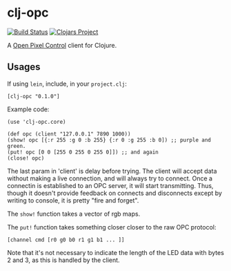# clj-opc

[![Build Status](https://travis-ci.org/shen-tian/clj-opc.svg?branch=master)](https://travis-ci.org/shen-tian/clj-opc)
[![Clojars Project](https://img.shields.io/clojars/v/clj-opc.svg)](https://clojars.org/clj-opc)

A [Open Pixel Control](http://openpixelcontrol.org/) client for Clojure.

## Usages

If using `lein`, include, in your `project.clj`:

    [clj-opc "0.1.0"]

Example code:

    (use 'clj-opc.core)
    
    (def opc (client "127.0.0.1" 7890 1000))
    (show! opc [{:r 255 :g 0 :b 255} {:r 0 :g 255 :b 0]) ;; purple and green.
    (put! opc [0 0 [255 0 255 0 255 0]]) ;; and again
    (close! opc)

The last param in 'client' is delay before trying. The client will
accept data without making a live connection, and will always try to connect.
Once a connectin is established to an OPC server, it will start transmitting. Thus,
though it doesn't provide feedback on connects and disconnects except by writing to
console, it is pretty "fire and forget".
    
The `show!` function takes a vector of rgb maps.

The `put!` function takes something closer closer to the raw OPC protocol:

    [channel cmd [r0 g0 b0 r1 g1 b1 ... ]]

Note that it's not necessary to indicate the length of the LED data with bytes 2 and 3,
as this is handled by the client. 

